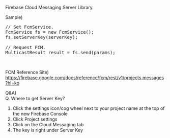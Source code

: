 Firebase Cloud Messaging Server Library.

Sample)
<pre>
// Set FcmService.
FcmService fs = new FcmService();
fs.setServerKey(serverKey);		

// Request FCM.
MulticastResult result = fs.send(params);
</pre>
<br/>

FCM Reference Site) <br/>
https://firebase.google.com/docs/reference/fcm/rest/v1/projects.messages?hl=ko

Q&A) <br/>
Q. Where to get Server Key?
  1. Click the settings icon/cog wheel next to your project name at the top of the new Firebase Console
  2. Click Project settings
  3. Click on the Cloud Messaging tab
  4. The key is right under Server Key
